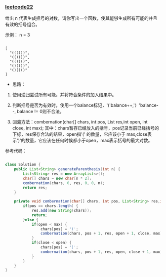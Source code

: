 ### [leetcode22](https://leetcode-cn.com/problems/generate-parentheses/)

给出 n 代表生成括号的对数，请你写出一个函数，使其能够生成所有可能的并且有效的括号组合。

示例： n = 3

```

[
  "((()))",
  "(()())",
  "(())()",
  "()(())",
  "()()()"
]
```

- 思路：

1. 使用递归尝试所有可能，并将符合条件的加入结果中。

2. 判断括号是否为有效时，使用一个balance标记，'('balance++,'）'balance--, balance != 0则不合法。

3. 回溯方法：combernation(char[] chars, int pos, List<String> res,int open, int close, int max);
其中：chars暂存已经放入的括号，pos记录当前已经括号的下标，res保存合法的结果，open指'(' 的数量，它应该小于
max,close表示')'的数量，它应该在任何时候都小于open，max表示括号的最大对数。

参考代码：

```java

class Solution {
    public List<String> generateParenthesis(int n) {
        List<String> res = new ArrayList<>();
        char[] chars = new char[n * 2];
        combernation(chars, 0, res, 0, 0, n);
        return res;
    }
    
    private void combernation(char[] chars, int pos, List<String> res,int open, int close, int max) {
        if(pos == chars.length) {
            res.add(new String(chars));
            return;
        }else {
            if(open < max) {
                chars[pos] = '(';
                combernation(chars, pos + 1, res, open + 1, close, max);
            }
            if(close < open) {
                chars[pos] = ')';
                combernation(chars, pos + 1, res, open, close + 1, max);
            }
        }
    }
}
```